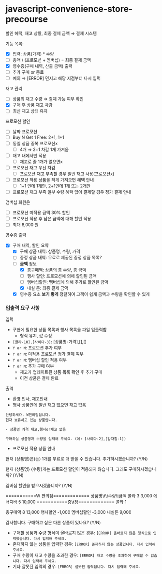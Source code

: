 # javascript-convenience-store-precourse
할인 혜택, 재고 상황, 최종 결제 금액 ⇒ 결제 시스템

기능 목록:

- [x]  입력: 상품(가격) * 수량
- [ ]  총액 / (프로모션 + 멤버십) = 최종 결제 금액
- [x]  영수증(구매 내역, 산출 금액) 출력
- [ ]  추가 구매 or 종료
- [ ]  예외 ⇒ [ERROR] 던지고 해당 지점부터 다시 입력

재고 관리

- [ ]  상품의 재고 수량 ⇒ 결제 가능 여부 확인
- [x]  구매 후 상품 재고 차감
- [ ]  최신 재고 상태 유지

프로모션 할인

- [ ]  날짜 프로모션
- [ ]  Buy N Get 1 Free: 2+1, 1+1
- [ ]  동일 상품 중복 프로모션x
    - [ ]  4개 ⇒ 2+1 차감 1개 가져옴
- [ ]  재고 내에서만 적용
    - [ ]  재고로 줄 1개가 없으면x
- [ ]  프로모션 재고 우선 차감
    - [ ]  프로모션 재고 부족할 경우 일반 재고 사용(프로모션x)
- [ ]  프로모션 적용 상품을 적게 가져오면 혜택 안내
    - [ ]  1+1 인데 1개만, 2+1인데 1개 또는 2개만
- [ ]  프로모션 재고 부족 일부 수량 혜택 없이 결제할 경우 정가 결제 안내

맴버십 회원은

- [ ]  프로모션 미적용 금액 30% 할인
- [ ]  프로모션 적용 후 남은 금액에 대해 할인 적용
- [ ]  최대 8,000 원

영수증 출력

- [x]  구매 내역, 할인 요약
    - [x]  구매 상품 내역: 상품명, 수량, 가격
    - [ ]  증정 상품 내역: 무료로 제공된 증정 상품 목록?
    - [ ]  **금액** 정보
        - [x]  총구매액: 상품의 총 수량, 총 금액
        - [ ]  행사 할인: 프로모션에 의해 할인된 금액
        - [ ]  멤버십할인: 멤버십에 의해 추가로 할인된 금액
        - [x]  내실 돈: 최종 결제 금액
    - [x]  영수증 요소 **보기 좋게** 정렬하여 고객이 쉽게 금액과 수량을 확인할 수 있게

### 입출력 요구 사항

입력

- 구현에 필요한 상품 목록과 행사 목록을 파일 입출력함
    - 형식 유지, 값 수정
- `[콜라-10],[사이다-3]`: [상품명-가격],[],[]
- `Y or N`: 프로모션 추가 여부
- `Y or N`: 미적용 프로모션 정가 결제 여부
- `Y or N`: 멤버십 할인 적용 여부
- `Y or N`: 추가 구매 여부
    - 제고가 업데이트된 상품 목록 확인 후 추가 구매
    - 이전 상품은 결제 완료

출력

- 환영 인사, 재고안내
- 행사 상품인데 일반 재고 없으면 재고 없음

```
안녕하세요. W편의점입니다.
현재 보유하고 있는 상품입니다.

- 상품명 가격 재고,행사or재고 없음

구매하실 상품명과 수량을 입력해 주세요. (예: [사이다-2],[감자칩-1])
```

- 프로모션 적용 상품 안내

<aside>

현재 {상품명}은(는) 1개를 무료로 더 받을 수 있습니다. 추가하시겠습니까? (Y/N)

</aside>

<aside>

현재 {상품명} {수량}개는 프로모션 할인이 적용되지 않습니다. 그래도 구매하시겠습니까? (Y/N)

</aside>

<aside>

멤버십 할인을 받으시겠습니까? (Y/N)

</aside>

<aside>

===========W 편의점=============
상품명\t\t수량\t금액
콜라	3	3,000
에너지바	5	10,000
===========증\t정=============
콜라	1

총구매액		8	13,000
행사할인			-1,000
멤버십할인			-3,000
내실돈			 9,000

</aside>

<aside>

감사합니다. 구매하고 싶은 다른 상품이 있나요? (Y/N)

</aside>

- 구매할 상품과 수량 형식이 올바르지 않은 경우: `[ERROR] 올바르지 않은 형식으로 입력했습니다. 다시 입력해 주세요.`
- 존재하지 않는 상품을 입력한 경우: `[ERROR] 존재하지 않는 상품입니다. 다시 입력해 주세요.`
- 구매 수량이 재고 수량을 초과한 경우: `[ERROR] 재고 수량을 초과하여 구매할 수 없습니다. 다시 입력해 주세요.`
- 기타 잘못된 입력의 경우: `[ERROR] 잘못된 입력입니다. 다시 입력해 주세요.`